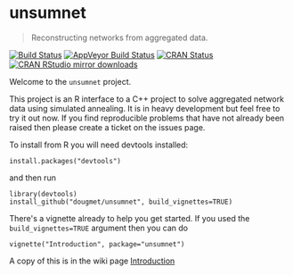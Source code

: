 # unsumnet

> Reconstructing networks from aggregated data.

[![Build Status](https://travis-ci.org/dougmet/unsumnet.svg?branch=master)](https://travis-ci.org/dougmet/unsumnet)
[![AppVeyor Build Status](https://ci.appveyor.com/api/projects/status/github/dougmet/unsumnet?branch=master&svg=true)](https://ci.appveyor.com/project/dougmet/unsumnet)
[![CRAN Status](http://www.r-pkg.org/badges/version/radarchart)](http://www.r-pkg.org/pkg/radarchart)
[![CRAN RStudio mirror downloads](http://cranlogs.r-pkg.org/badges/radarchart)](http://www.r-pkg.org/pkg/radarchart)

Welcome to the `unsumnet` project.

This project is an R interface to a C++ project to solve aggregated network data using simulated annealing. It is in heavy development but feel free to try it out now. If you find reproducible problems that have not already been raised then please create a ticket on the issues page.

To install from R you will need devtools installed:
```{r}
install.packages("devtools")
```

and then run

```{r}
library(devtools)
install_github("dougmet/unsumnet", build_vignettes=TRUE)
```

There's a vignette already to help you get started. If you used the `build_vignettes=TRUE` argument then you can do

```{r}
vignette("Introduction", package="unsumnet")
```

A copy of this is in the wiki page [Introduction](https://github.com/dougmet/unsumnet/wiki/Introduction)

